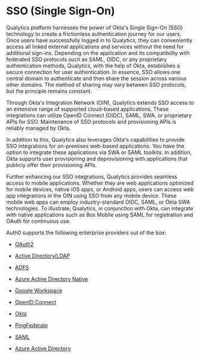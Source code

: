 # SSO (Single Sign-On)

Qualytics platform harnesses the power of Okta's Single Sign-On (SSO) technology to create a frictionless authentication journey for our users. Once users have successfully logged in to Qualytics, they can conveniently access all linked external applications and services without the need for additional sign-ins. Depending on the application and its compatibility with federated SSO protocols such as SAML, OIDC, or any proprietary authentication methods, Qualytics, with the help of Okta, establishes a secure connection for user authentication. In essence, SSO allows one central domain to authenticate and then share the session across various other domains. The method of sharing may vary between SSO protocols, but the principle remains constant.

  

Through Okta's Integration Network (OIN), Qualytics extends SSO access to an extensive range of supported cloud-based applications. These integrations can utilize OpenID Connect (OIDC), SAML, SWA, or proprietary APIs for SSO. Maintenance of SSO protocols and provisioning APIs is reliably managed by Okta.

  

In addition to this, Qualytics also leverages Okta's capabilities to provide SSO integrations for on-premises web-based applications. You have the option to integrate these applications via SWA or SAML toolkits. In addition, Okta supports user provisioning and deprovisioning with applications that publicly offer their provisioning APIs.

  

Further enhancing our SSO integrations, Qualytics provides seamless access to mobile applications. Whether they are web applications optimized for mobile devices, native iOS apps, or Android apps, users can access web app integrations in the OIN using SSO from any mobile device. These mobile web apps can employ industry-standard OIDC, SAML, or Okta SWA technologies. To illustrate, Qualytics, in conjunction with Okta, can integrate with native applications such as Box Mobile using SAML for registration and OAuth for continuous use.



Auth0 supports the following enterprise providers out of the box:
-  [OAuth2](https://auth0.com/docs/authenticate/identity-providers/social-identity-providers/oauth2)
-   [Active Directory/LDAP](https://auth0.com/docs/authenticate/identity-providers/enterprise-identity-providers/active-directory-ldap)
    
-   [ADFS](https://auth0.com/docs/authenticate/identity-providers/enterprise-identity-providers/adfs)
    
-   [Azure Active Directory Native](https://auth0.com/docs/authenticate/identity-providers/enterprise-identity-providers/azure-active-directory-native)
    
-   [Google Workspace](https://auth0.com/docs/authenticate/identity-providers/enterprise-identity-providers/google-apps)
    
-   [OpenID Connect](https://auth0.com/docs/authenticate/identity-providers/enterprise-identity-providers/oidc)
    
-   [Okta](https://auth0.com/docs/authenticate/identity-providers/enterprise-identity-providers/okta)
    
-   [PingFederate](https://auth0.com/docs/authenticate/identity-providers/enterprise-identity-providers/ping-federate)
    
-   [SAML](https://auth0.com/docs/authenticate/identity-providers/enterprise-identity-providers/saml)
    
-   [Azure Active Directory](https://auth0.com/docs/authenticate/identity-providers/enterprise-identity-providers/azure-active-directory/v2)
